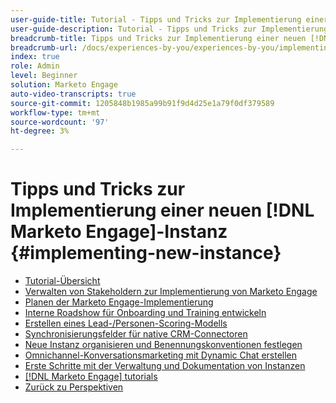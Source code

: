 ```yaml
---
user-guide-title: Tutorial - Tipps und Tricks zur Implementierung einer neuen [!DNL Marketo Engage] Instanz
user-guide-description: Tutorial - Tipps und Tricks zur Implementierung einer neuen [!DNL Marketo Engage] Instanz
breadcrumb-title: Tipps und Tricks zur Implementierung einer neuen [!DNL Marketo Engage] Instanz
breadcrumb-url: /docs/experiences-by-you/experiences-by-you/implementing-new-instance/overview
index: true
role: Admin
level: Beginner
solution: Marketo Engage
auto-video-transcripts: true
source-git-commit: 1205848b1985a99b91f9d4d25e1a79f0df379589
workflow-type: tm+mt
source-wordcount: '97'
ht-degree: 3%

---
```



# Tipps und Tricks zur Implementierung einer neuen [!DNL Marketo Engage]-Instanz {#implementing-new-instance}

+ [Tutorial-Übersicht](./overview.md)
+ [Verwalten von Stakeholdern zur Implementierung von Marketo Engage](./managing-stakeholder-communications.md)
+ [Planen der Marketo Engage-Implementierung](./planning-for-new-implementation.md)
+ [Interne Roadshow für Onboarding und Training entwickeln](./internal-training-roadshow.md)
+ [Erstellen eines Lead-/Personen-Scoring-Modells](./building-person-scoring-model.md)
+ [Synchronisierungsfelder für native CRM-Connectoren](./syncing-fields-for-crm-integration.md)
+ [Neue Instanz organisieren und Benennungskonventionen festlegen](./organizing-new-instance.md)
+ [Omnichannel-Konversationsmarketing mit Dynamic Chat erstellen](./designing-omnichannel-conversational-marketing.md)
+ [Erste Schritte mit der Verwaltung und Dokumentation von Instanzen](./documenting-your-instance.md)
+ [[!DNL Marketo Engage] tutorials](https://experienceleague.adobe.com/docs/marketo-learn/tutorials/overview.html?lang=de)
+ [Zurück zu Perspektiven](https://experienceleague.adobe.com/en/perspectives?lang=en#f-el_product=Marketo%20Engage&amp;aq=((%40el_contenttype%20NOT%20%22Community%7CUser%22)%20AND%20(%40el_contenttype%3D%22perspective%22)))
